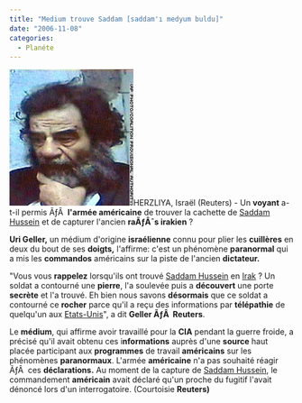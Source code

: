 ```yaml
---
title: "Medium trouve Saddam [saddam'ı medyum buldu]"
date: "2006-11-08"
categories: 
  - Planéte
---
```


![saddam.jpg](../uploads/2006/11/saddam.jpg)HERZLIYA, Israël (Reuters) - Un **voyant** a-t-il permis ÃƒÂ  **l'armée américaine** de trouver la cachette de [Saddam Hussein](http://fr.news.yahoo.com/monde/moyen-orient/irak/proces-saddam-hussein.html) et de capturer l'ancien **raÃƒÂ¯s irakien** ?

**Uri Geller,** un médium d'origine **israélienne** connu pour plier les **cuillères** en deux du bout de ses **doigts,** l'affirme: c'est un phénomène **paranormal** qui a mis les **commandos** américains sur la piste de l'ancien **dictateur.**

"Vous vous **rappelez** lorsqu'ils ont trouvé [Saddam Hussein](http://fr.news.yahoo.com/monde/moyen-orient/irak/proces-saddam-hussein.html) en [Irak](http://fr.news.yahoo.com/dossier/irak.html) ? Un soldat a contourné une **pierre**, l'a soulevée puis a **découvert** une porte **secrète** et l'a trouvé. Eh bien nous savons **désormais** que ce soldat a contourné ce **rocher** parce qu'il a reçu des informations par **télépathie** de quelqu'un aux [Etats-Unis](http://fr.fc.yahoo.com/u/usa.html)", a dit **Geller ÃƒÂ  Reuters**.

Le **médium**, qui affirme avoir travaillé pour la **CIA** pendant la guerre froide, a précisé qu'il avait obtenu ces i**nformations** auprès d'une **source** haut placée participant aux **programmes** de travail **américains** sur les phénomènes **paranormaux**. L'armée **américaine** n'a pas souhaité réagir ÃƒÂ  ces **déclarations.** Au moment de la capture de [Saddam Hussein](http://fr.news.yahoo.com/monde/moyen-orient/irak/proces-saddam-hussein.html), le commandement **américain** avait déclaré qu'un proche du fugitif l'avait dénoncé lors d'un interrogatoire. (Courtoisie **Reuters)**
